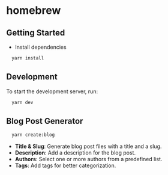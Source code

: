 # homebrew

## Getting Started

- Install dependencies

```bash
  yarn install
```

## Development

To start the development server, run:

```bash
  yarn dev
```

## Blog Post Generator

```bash
  yarn create:blog
```

- **Title & Slug**: Generate blog post files with a title and a slug.
- **Description**: Add a description for the blog post.
- **Authors**: Select one or more authors from a predefined list.
- **Tags**: Add tags for better categorization.

